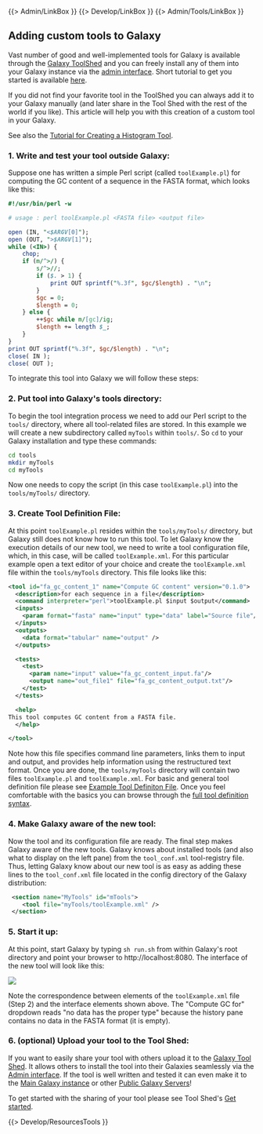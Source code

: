 {{> Admin/LinkBox }}
{{> Develop/LinkBox }}
{{> Admin/Tools/LinkBox }}

## Adding custom tools to Galaxy

Vast number of good and well-implemented tools for Galaxy is available through the [Galaxy ToolShed](/src/ToolShed/index.md) and you can freely install any of them into your Galaxy instance via the [admin interface](/src/Admin/Interface/index.md). Short tutorial to get you started is available [here](/src/Admin/Tools/AddToolFromToolShedTutorial/index.md).


If you did not find your favorite tool in the ToolShed you can always add it to your Galaxy manually (and later share in the Tool Shed with the rest of the world if you like). This article will help you with this creation of a custom tool in your Galaxy.

See also the [Tutorial for Creating a Histogram Tool](/src/Admin/Tools/AddingTools/index.md).

### 1. Write and test your tool outside Galaxy:

Suppose one has written a simple Perl script (called `toolExample.pl`) for computing the GC content of a sequence in the FASTA format, which looks like this:

```perl
#!/usr/bin/perl -w

# usage : perl toolExample.pl <FASTA file> <output file>

open (IN, "<$ARGV[0]");
open (OUT, ">$ARGV[1]");
while (<IN>) {
    chop;
    if (m/^>/) {
        s/^>//;
        if ($. > 1) {
            print OUT sprintf("%.3f", $gc/$length) . "\n";
        }
        $gc = 0;
        $length = 0;
    } else {
        ++$gc while m/[gc]/ig;
        $length += length $_;
    }
}
print OUT sprintf("%.3f", $gc/$length) . "\n";
close( IN );
close( OUT );
```


To integrate this tool into Galaxy we will follow these steps:

### 2. Put tool into Galaxy's tools directory:

To begin the tool integration process we need to add our Perl script to the `tools/` directory, where all tool-related files are stored. In this example we will create a new subdirectory called `myTools` within `tools/`.  So `cd` to your Galaxy installation and type these commands:

```sh
cd tools
mkdir myTools
cd myTools
```
  

Now one needs to copy the script (in this case `toolExample.pl`) into the `tools/myTools/` directory.

### 3. Create Tool Definition File:

At this point `toolExample.pl` resides within the `tools/myTools/` directory, but Galaxy still does not know how to run this tool. To let Galaxy know the execution details of our new tool, we need to write a tool configuration file, which, in this case, will be called `toolExample.xml`. For this particular example open a text editor of your choice and create the `toolExample.xml` file within the `tools/myTools` directory. This file looks like this:
 
```xml
<tool id="fa_gc_content_1" name="Compute GC content" version="0.1.0">
  <description>for each sequence in a file</description>
  <command interpreter="perl">toolExample.pl $input $output</command>
  <inputs>
    <param format="fasta" name="input" type="data" label="Source file"/>
  </inputs>
  <outputs>
    <data format="tabular" name="output" />
  </outputs>

  <tests>
    <test>
      <param name="input" value="fa_gc_content_input.fa"/>
      <output name="out_file1" file="fa_gc_content_output.txt"/>
    </test>
  </tests>

  <help>
This tool computes GC content from a FASTA file.
  </help>

</tool>
```


Note how this file specifies command line parameters, links them to input and output, and provides help information using the restructured text format. Once you are done, the `tools/myTools` directory will contain two files `toolExample.pl` and `toolExample.xml`.
For basic and general tool definition file please see [Example Tool Definiton File](/src/Admin/Tools/ExampleXMLFile/index.md). Once you feel comfortable with the basics you can browse through the [full tool definition syntax](/src/Admin/Tools/ToolConfigSyntax/index.md).

### 4. Make Galaxy aware of the new tool:

Now the tool and its configuration file are ready. The final step makes Galaxy aware of the new tools. Galaxy knows about installed tools (and also what to display on the left pane) from the `tool_conf.xml` tool-registry file. Thus, letting Galaxy know about our new tool is as easy as adding these lines to the `tool_conf.xml` file located in the config directory of the Galaxy distribution:
```xml
 <section name="MyTools" id="mTools">
    <tool file="myTools/toolExample.xml" />
 </section>
```


### 5. Start it up:

At this point, start Galaxy by typing `sh run.sh` from within Galaxy's root directory and point your browser to http://localhost:8080. The interface of the new tool will look like this:

![](/src/Admin/Tools/AddToolTutorial/toolExample.png)

Note the correspondence between elements of the `toolExample.xml` file (Step 2) and the interface elements shown above. The "Compute GC for" dropdown reads "no data has the proper type" because the history pane contains no data in the FASTA format (it is empty).

### 6. (optional) Upload your tool to the Tool Shed:

If you want to easily share your tool with others upload it to the [Galaxy Tool Shed](/src/ToolShed/index.md). It allows others to install the tool into their Galaxies seamlessly via the [Admin interface](/src/Admin/Interface/index.md). If the tool is well written and tested it can even make it to the [Main Galaxy instance](/src/Main/index.md) or other [Public Galaxy Servers](/src/PublicGalaxyServers/index.md)!

To get started with the sharing of your tool please see Tool Shed's [Get started](/src/ToolShedGetStarted/index.md).

{{> Develop/ResourcesTools }}

